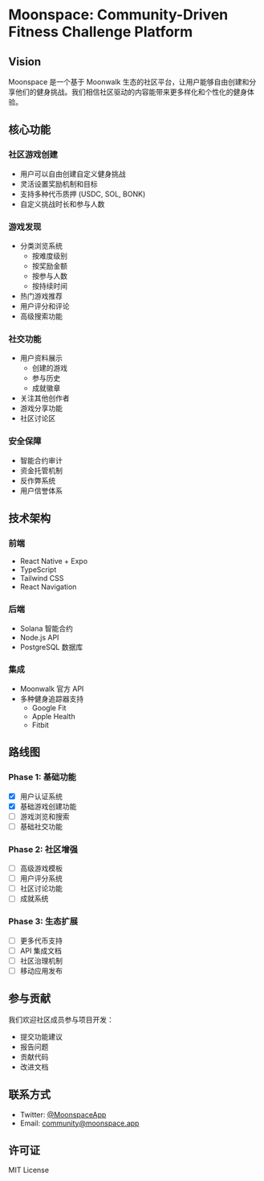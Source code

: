 # Moonspace: Community-Driven Fitness Challenge Platform

## Vision
Moonspace 是一个基于 Moonwalk 生态的社区平台，让用户能够自由创建和分享他们的健身挑战。我们相信社区驱动的内容能带来更多样化和个性化的健身体验。

## 核心功能

### 社区游戏创建
- 用户可以自由创建自定义健身挑战
- 灵活设置奖励机制和目标
- 支持多种代币质押 (USDC, SOL, BONK)
- 自定义挑战时长和参与人数

### 游戏发现
- 分类浏览系统
  - 按难度级别
  - 按奖励金额
  - 按参与人数
  - 按持续时间
- 热门游戏推荐
- 用户评分和评论
- 高级搜索功能

### 社交功能
- 用户资料展示
  - 创建的游戏
  - 参与历史
  - 成就徽章
- 关注其他创作者
- 游戏分享功能
- 社区讨论区

### 安全保障
- 智能合约审计
- 资金托管机制
- 反作弊系统
- 用户信誉体系

## 技术架构

### 前端
- React Native + Expo
- TypeScript
- Tailwind CSS
- React Navigation

### 后端
- Solana 智能合约
- Node.js API
- PostgreSQL 数据库

### 集成
- Moonwalk 官方 API
- 多种健身追踪器支持
  - Google Fit
  - Apple Health
  - Fitbit

## 路线图

### Phase 1: 基础功能
- [x] 用户认证系统
- [x] 基础游戏创建功能
- [ ] 游戏浏览和搜索
- [ ] 基础社交功能

### Phase 2: 社区增强
- [ ] 高级游戏模板
- [ ] 用户评分系统
- [ ] 社区讨论功能
- [ ] 成就系统

### Phase 3: 生态扩展
- [ ] 更多代币支持
- [ ] API 集成文档
- [ ] 社区治理机制
- [ ] 移动应用发布

## 参与贡献
我们欢迎社区成员参与项目开发：
- 提交功能建议
- 报告问题
- 贡献代码
- 改进文档

## 联系方式
- Twitter: [@MoonspaceApp]()
- Email: community@moonspace.app

## 许可证
MIT License 
